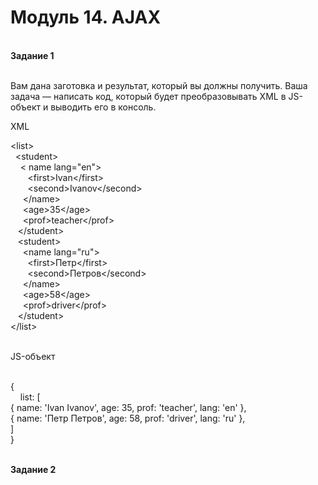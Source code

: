# Модуль 14. AJAX
<br>
<b>Задание 1</b><br><br>

Вам дана заготовка и результат, который вы должны получить. Ваша задача — написать код, который будет преобразовывать XML в JS-объект и выводить его в консоль.<br>

XML<br>

&lt;list&gt;<br>
  &nbsp;&nbsp;&lt;student&gt;<br>
    &nbsp;&nbsp;&nbsp;&nbsp;&lt; name lang="en"&gt;<br>
      &nbsp;&nbsp;&nbsp;&nbsp;&nbsp;&nbsp; &lt;first&gt;Ivan&lt;/first&gt;<br>
      &nbsp;&nbsp;&nbsp;&nbsp;&nbsp;&nbsp; &lt;second&gt;Ivanov&lt;/second&gt;<br>
    &nbsp;&nbsp;&nbsp;&nbsp; &lt;/name&gt;<br>
    &nbsp;&nbsp;&nbsp;&nbsp; &lt;age&gt;35&lt;/age&gt;<br>
    &nbsp;&nbsp;&nbsp;&nbsp; &lt;prof&gt;teacher&lt;/prof&gt;<br>
  &nbsp;&nbsp; &lt;/student&gt;<br>
  &nbsp;&nbsp; &lt;student&gt;<br>
    &nbsp;&nbsp;&nbsp;&nbsp; &lt;name lang="ru"&gt;<br>
      &nbsp;&nbsp;&nbsp;&nbsp;&nbsp;&nbsp; &lt;first&gt;Петр&lt;/first&gt;<br>
      &nbsp;&nbsp;&nbsp;&nbsp;&nbsp;&nbsp; &lt;second&gt;Петров&lt;/second&gt;<br>
    &nbsp;&nbsp;&nbsp;&nbsp; &lt;/name&gt;<br>
    &nbsp;&nbsp;&nbsp;&nbsp; &lt;age>58&lt;/age&gt;<br>
    &nbsp;&nbsp;&nbsp;&nbsp; &lt;prof>driver&lt;/prof&gt;<br>
  &nbsp;&nbsp; &lt;/student&gt;<br>
&lt;/list&gt;<br><br>

JS-объект<br><br>

{<br>
  &nbsp; &nbsp; list: [<br>
    { name: 'Ivan Ivanov', age: 35, prof: 'teacher', lang: 'en' },<br>
    { name: 'Петр Петров', age: 58, prof: 'driver', lang: 'ru' },<br>
  ]<br>
}<br><br>


<b>Задание 2</b><br>
